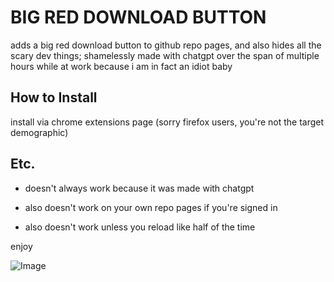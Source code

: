 # BIG RED DOWNLOAD BUTTON

adds a big red download button to github repo pages, and also hides all the scary dev things; 
shamelessly made with chatgpt over the span of multiple hours while at work because i am in fact an idiot baby

## How to Install

install via chrome extensions page (sorry firefox users, you're not the target demographic)

## Etc.

- doesn't always work because it was made with chatgpt

- also doesn't work on your own repo pages if you're signed in

- also doesn't work unless you reload like half of the time

enjoy 

![Image](https://pbs.twimg.com/media/GQJJaQkWUAEIbTo.png?name=orig)

